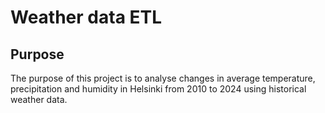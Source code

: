 # Weather data ETL

## Purpose

The purpose of this project is to analyse changes in average temperature, precipitation and humidity in Helsinki from 2010 to 2024 using historical weather data.